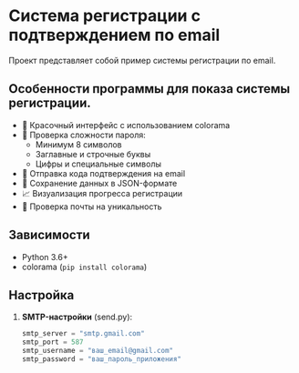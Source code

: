 # Система регистрации с подтверждением по email

Проект представляет собой пример системы регистрации по email.

## Особенности программы для показа системы регистрации.
- 🌈 Красочный интерфейс с использованием colorama
- 🔐 Проверка сложности пароля:
  - Минимум 8 символов
  - Заглавные и строчные буквы
  - Цифры и специальные символы
- 📧 Отправка кода подтверждения на email
- 💾 Сохранение данных в JSON-формате
- 📈 Визуализация прогресса регистрации
- 📧 Проверка почты на уникальность

## Зависимости
- Python 3.6+
- colorama (`pip install colorama`)

## Настройка
1. **SMTP-настройки** (send.py):
   ```python
   smtp_server = "smtp.gmail.com"
   smtp_port = 587
   smtp_username = "ваш_email@gmail.com"
   smtp_password = "ваш_пароль_приложения"
